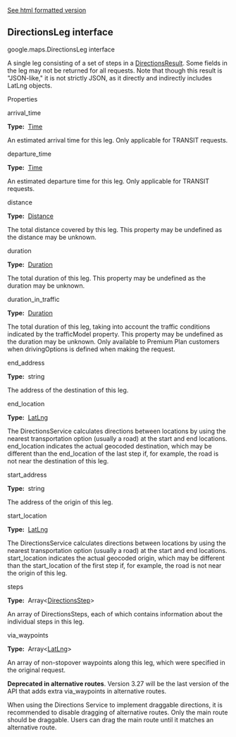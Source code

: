 [See html formatted version](https://huasofoundries.github.io/google-maps-documentation/DirectionsLeg.html)


DirectionsLeg interface
-----------------------

google.maps.DirectionsLeg interface

A single leg consisting of a set of steps in a [DirectionsResult](https://github.com/amenadiel/google-maps-documentation/blob/master/docs/DirectionsResult.md). Some fields in the leg may not be returned for all requests. Note that though this result is "JSON-like," it is not strictly JSON, as it directly and indirectly includes LatLng objects.

Properties

arrival\_time

**Type:**  [Time](https://github.com/amenadiel/google-maps-documentation/blob/master/docs/Time.md)

An estimated arrival time for this leg. Only applicable for TRANSIT requests.

departure\_time

**Type:**  [Time](https://github.com/amenadiel/google-maps-documentation/blob/master/docs/Time.md)

An estimated departure time for this leg. Only applicable for TRANSIT requests.

distance

**Type:**  [Distance](https://github.com/amenadiel/google-maps-documentation/blob/master/docs/Distance.md)

The total distance covered by this leg. This property may be undefined as the distance may be unknown.

duration

**Type:**  [Duration](https://github.com/amenadiel/google-maps-documentation/blob/master/docs/Duration.md)

The total duration of this leg. This property may be undefined as the duration may be unknown.

duration\_in\_traffic

**Type:**  [Duration](https://github.com/amenadiel/google-maps-documentation/blob/master/docs/Duration.md)

The total duration of this leg, taking into account the traffic conditions indicated by the trafficModel property. This property may be undefined as the duration may be unknown. Only available to Premium Plan customers when drivingOptions is defined when making the request.

end\_address

**Type:**  string

The address of the destination of this leg.

end\_location

**Type:**  [LatLng](https://github.com/amenadiel/google-maps-documentation/blob/master/docs/LatLng.md)

The DirectionsService calculates directions between locations by using the nearest transportation option (usually a road) at the start and end locations. end\_location indicates the actual geocoded destination, which may be different than the end\_location of the last step if, for example, the road is not near the destination of this leg.

start\_address

**Type:**  string

The address of the origin of this leg.

start\_location

**Type:**  [LatLng](https://github.com/amenadiel/google-maps-documentation/blob/master/docs/LatLng.md)

The DirectionsService calculates directions between locations by using the nearest transportation option (usually a road) at the start and end locations. start\_location indicates the actual geocoded origin, which may be different than the start\_location of the first step if, for example, the road is not near the origin of this leg.

steps

**Type:**  Array<[DirectionsStep](https://github.com/amenadiel/google-maps-documentation/blob/master/docs/DirectionsStep.md)\>

An array of DirectionsSteps, each of which contains information about the individual steps in this leg.

via\_waypoints

**Type:**  Array<[LatLng](https://github.com/amenadiel/google-maps-documentation/blob/master/docs/LatLng.md)\>

An array of non-stopover waypoints along this leg, which were specified in the original request.

**Deprecated in alternative routes**. Version 3.27 will be the last version of the API that adds extra via\_waypoints in alternative routes.

When using the Directions Service to implement draggable directions, it is recommended to disable dragging of alternative routes. Only the main route should be draggable. Users can drag the main route until it matches an alternative route.